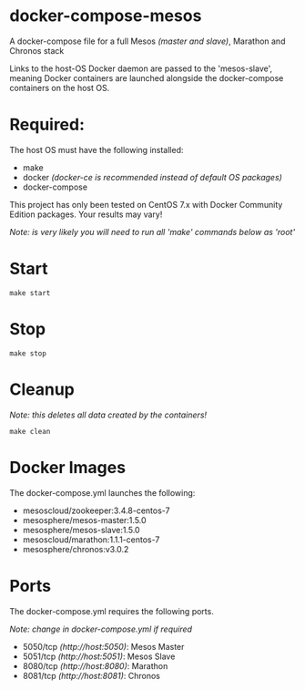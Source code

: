 # docker-compose-mesos
A docker-compose file for a full Mesos *(master and slave)*, Marathon and Chronos stack

Links to the host-OS Docker daemon are passed to the 'mesos-slave', meaning Docker containers are launched alongside the docker-compose containers on the host OS.

# Required:
The host OS must have the following installed:
- make
- docker *(docker-ce is recommended instead of default OS packages)*
- docker-compose

This project has only been tested on CentOS 7.x with Docker Community Edition packages. Your results may vary!

*Note: is very likely you will need to run all 'make' commands below as 'root'*

# Start
```
make start
```

# Stop
```
make stop
```

# Cleanup
*Note: this deletes all data created by the containers!*

```
make clean
```

# Docker Images

The docker-compose.yml launches the following:
- mesoscloud/zookeeper:3.4.8-centos-7
- mesosphere/mesos-master:1.5.0
- mesosphere/mesos-slave:1.5.0
- mesoscloud/marathon:1.1.1-centos-7
- mesosphere/chronos:v3.0.2

# Ports

The docker-compose.yml requires the following ports.

*Note: change in docker-compose.yml if required*

- 5050/tcp *(http://host:5050)*: Mesos Master
- 5051/tcp *(http://host:5051)*: Mesos Slave
- 8080/tcp *(http://host:8080)*: Marathon
- 8081/tcp *(http://host:8081)*: Chronos
